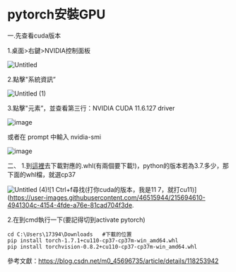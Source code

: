 pytorch安裝GPU
====
一.先查看cuda版本

  1.桌面>右鍵>NVIDIA控制面板
  
  ![Untitled](https://user-images.githubusercontent.com/46515944/177498729-b64c86af-5095-4f55-b08e-8097e2b0825d.png)
  
  2.點擊"系統資訊”
  
  ![Untitled (1)](https://user-images.githubusercontent.com/46515944/177498798-32f48e9e-0611-4151-a502-07d808cb834c.png)

  3.點擊"元素”，並查看第三行：NVIDIA CUDA 11.6.127 driver
  
  ![image](https://user-images.githubusercontent.com/46515944/181897756-74db5f99-8cf9-4105-9cae-0ea3e89f16c1.png)

  或者在 prompt 中輸入
    nvidia-smi
  
  ![image](https://user-images.githubusercontent.com/46515944/181900440-b5de2bc8-a95d-41b8-8542-b44e9e21b092.png)

  
二、
  1.到[這裡](https://download.pytorch.org/whl/torch_stable.html)去下載對應的.whl(有兩個要下載!)，python的版本若為3.7.多少，那下面的whl檔，就選cp37
  
  ![Untitled (4)](https://user-images.githubusercontent.com/46515944/177499601-687df0b6-ae9d-4c7a-b727-62e18acb46a2.png)![1 Ctrl+f尋找(打你cuda的版本，我是11 7，就打cu11)](https://user-images.githubusercontent.com/46515944/215694610-4941304c-4154-4fde-a76e-81cad704f3de.

  
  2.在到cmd執行一下(要記得切到activate pytorch)
  
    cd C:\Users\17394\Downloads   #下載的位置
    pip install torch-1.7.1+cu110-cp37-cp37m-win_amd64.whl
    pip install torchvision-0.8.2+cu110-cp37-cp37m-win_amd64.whl
  
  參考文獻：https://blog.csdn.net/m0_45696735/article/details/118253942
